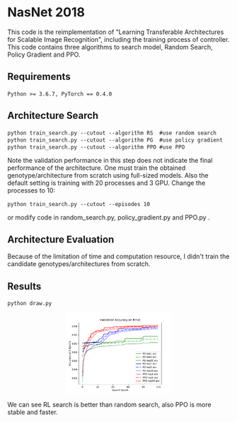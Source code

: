 # NasNet 2018

This code is the reimplementation of "Learning Transferable Architectures for Scalable Image Recognition",
including the training process of controller. This code contains three algorithms to search model, Random Search, 
Policy Gradient and PPO. 

## Requirements
```
Python >= 3.6.7, PyTorch == 0.4.0
```  

## Architecture Search
```
python train_search.py --cutout --algorithm RS  #use random search
python train_search.py --cutout --algorithm PG  #use policy gradient
python train_search.py --cutout --algorithm PPO #use PPO
```
Note the validation performance in this step does not indicate the final performance of the architecture. One must train the obtained genotype/architecture from scratch using full-sized models.
Also the default setting is training with 20 processes and 3 GPU. Change the processes to 10:
```
python train_search.py --cutout --episodes 10
```
or modify code in random_search.py, policy_gradient.py and PPO.py .

## Architecture Evaluation
Because of the limitation of time and computation resource, I didn't train the candidate genotypes/architectures from scratch.

## Results
```
python draw.py
```
<p align="center">
  <img src="fig/search.pdf" alt="search_process" width="48%">
</p>
We can see RL search is better than random search, also PPO is more stable and faster.